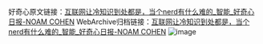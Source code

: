 好奇心原文链接：[互联网让冷知识到处都是，当个nerd有什么难的_智能_好奇心日报-NOAM COHEN](https://www.qdaily.com/articles/2385.html)
WebArchive归档链接：[互联网让冷知识到处都是，当个nerd有什么难的_智能_好奇心日报-NOAM COHEN](http://web.archive.org/web/20160622094336/http://www.qdaily.com/articles/2385.html)
![image](http://ww3.sinaimg.cn/large/007d5XDpgy1g3vc0w350kj30u043rnpd)